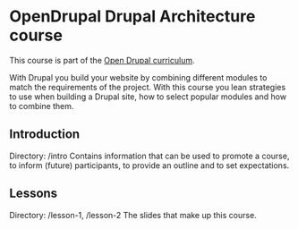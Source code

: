 # OpenDrupal Drupal Architecture course
This course is part of the [Open Drupal curriculum](https://opendrupal.github.io).

With Drupal you build your website by combining different modules to match the requirements of the project. With this
course you lean strategies to use when building a Drupal site, how to select popular modules and how to combine them.

## Introduction
Directory: /intro
Contains information that can be used to promote a course, to inform (future) participants, to provide an outline and to set expectations.

## Lessons
Directory: /lesson-1, /lesson-2
The slides that make up this course.
